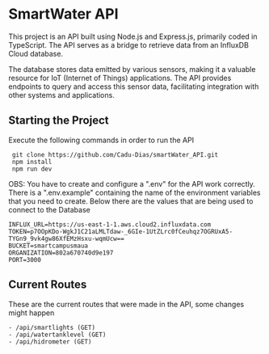 # SmartWater API

<p>This project is an API built using Node.js and Express.js, primarily coded in TypeScript. The API serves as a bridge to retrieve data from an InfluxDB Cloud database. 

The database stores data emitted by various sensors, making it a valuable resource for IoT (Internet of Things) applications. The API provides endpoints to query and access this sensor data, facilitating integration with other systems and applications.</p>

## Starting the Project
 Execute the following commands in order to run the API
 ```
  git clone https://github.com/Cadu-Dias/smartWater_API.git
  npm install
  npm run dev
 ```
 OBS: You have to create and configure a ".env" for the API work correctly. There is a ".env.example" containing the name of the environment variables that you need to create. Below there are the values that are being used to connect to the Database
 ```
INFLUX_URL=https://us-east-1-1.aws.cloud2.influxdata.com
TOKEN=p7OOpKDo-WgkJ1C21aLMLTdaw-_6GIe-1UtZLrc0fCeuhqz7OGRUxA5-TYGn9_9vk4gw86XfEMzHsxu-wqmUcw==
BUCKET=smartcampusmaua
ORGANIZATION=802a670740d9e197
PORT=3000
 ``` 
## Current Routes
 
 These are the current routes that were made in the API, some changes might happen

    - /api/smartlights (GET)
    - /api/watertanklevel (GET)
    - /api/hidrometer (GET)
    
    
